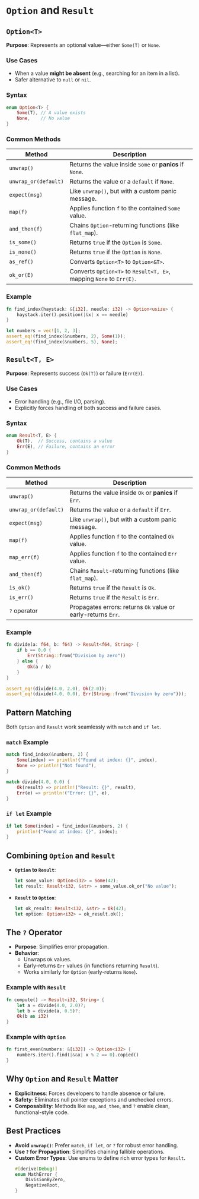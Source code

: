 # `Option` and `Result`

## `Option<T>`
**Purpose**: Represents an optional value—either `Some(T)` or `None`.

### Use Cases
- When a value **might be absent** (e.g., searching for an item in a list).
- Safer alternative to `null` or `nil`.

### Syntax
```rust
enum Option<T> {
    Some(T), // A value exists
    None,    // No value
}
```

### Common Methods
| Method               | Description                                                                 |
|----------------------|-----------------------------------------------------------------------------|
| `unwrap()`           | Returns the value inside `Some` or **panics** if `None`.                   |
| `unwrap_or(default)` | Returns the value or a `default` if `None`.                                |
| `expect(msg)`        | Like `unwrap()`, but with a custom panic message.                          |
| `map(f)`             | Applies function `f` to the contained `Some` value.                        |
| `and_then(f)`        | Chains `Option`-returning functions (like `flat_map`).                     |
| `is_some()`          | Returns `true` if the `Option` is `Some`.                                   |
| `is_none()`          | Returns `true` if the `Option` is `None`.                                   |
| `as_ref()`           | Converts `Option<T>` to `Option<&T>`.                                       |
| `ok_or(E)`           | Converts `Option<T>` to `Result<T, E>`, mapping `None` to `Err(E)`.         |

### Example
```rust
fn find_index(haystack: &[i32], needle: i32) -> Option<usize> {
    haystack.iter().position(|&x| x == needle)
}

let numbers = vec![1, 2, 3];
assert_eq!(find_index(&numbers, 2), Some(1));
assert_eq!(find_index(&numbers, 5), None);
```

## `Result<T, E>`
**Purpose**: Represents success (`Ok(T)`) or failure (`Err(E)`).

### Use Cases
- Error handling (e.g., file I/O, parsing).
- Explicitly forces handling of both success and failure cases.

### Syntax
```rust
enum Result<T, E> {
    Ok(T),  // Success, contains a value
    Err(E), // Failure, contains an error
}
```

### Common Methods
| Method               | Description                                                                 |
|----------------------|-----------------------------------------------------------------------------|
| `unwrap()`           | Returns the value inside `Ok` or **panics** if `Err`.                       |
| `unwrap_or(default)` | Returns the value or a `default` if `Err`.                                 |
| `expect(msg)`        | Like `unwrap()`, but with a custom panic message.                          |
| `map(f)`             | Applies function `f` to the contained `Ok` value.                          |
| `map_err(f)`         | Applies function `f` to the contained `Err` value.                         |
| `and_then(f)`        | Chains `Result`-returning functions (like `flat_map`).                     |
| `is_ok()`            | Returns `true` if the `Result` is `Ok`.                                     |
| `is_err()`           | Returns `true` if the `Result` is `Err`.                                    |
| `?` operator         | Propagates errors: returns `Ok` value or early-returns `Err`.               |

### Example
```rust
fn divide(a: f64, b: f64) -> Result<f64, String> {
    if b == 0.0 {
        Err(String::from("Division by zero"))
    } else {
        Ok(a / b)
    }
}

assert_eq!(divide(4.0, 2.0), Ok(2.0));
assert_eq!(divide(4.0, 0.0), Err(String::from("Division by zero")));
```

## Pattern Matching
Both `Option` and `Result` work seamlessly with `match` and `if let`.

### `match` Example
```rust
match find_index(&numbers, 2) {
    Some(index) => println!("Found at index: {}", index),
    None => println!("Not found"),
}

match divide(4.0, 0.0) {
    Ok(result) => println!("Result: {}", result),
    Err(e) => println!("Error: {}", e),
}
```

### `if let` Example
```rust
if let Some(index) = find_index(&numbers, 2) {
    println!("Found at index: {}", index);
}
```

## Combining `Option` and `Result`
- **`Option` to `Result`**:
  ```rust
  let some_value: Option<i32> = Some(42);
  let result: Result<i32, &str> = some_value.ok_or("No value");
  ```
- **`Result` to `Option`**:
  ```rust
  let ok_result: Result<i32, &str> = Ok(42);
  let option: Option<i32> = ok_result.ok();
  ```

## The `?` Operator
- **Purpose**: Simplifies error propagation.
- **Behavior**:
  - Unwraps `Ok` values.
  - Early-returns `Err` values (in functions returning `Result`).
  - Works similarly for `Option` (early-returns `None`).

### Example with `Result`
```rust
fn compute() -> Result<i32, String> {
    let a = divide(4.0, 2.0)?;
    let b = divide(a, 0.5)?;
    Ok(b as i32)
}
```

### Example with `Option`
```rust
fn first_even(numbers: &[i32]) -> Option<i32> {
    numbers.iter().find(|&&x| x % 2 == 0).copied()
}
```

## Why `Option` and `Result` Matter
- **Explicitness**: Forces developers to handle absence or failure.
- **Safety**: Eliminates null pointer exceptions and unchecked errors.
- **Composability**: Methods like `map`, `and_then`, and `?` enable clean, functional-style code.

## Best Practices
- **Avoid `unwrap()`**: Prefer `match`, `if let`, or `?` for robust error handling.
- **Use `?` for Propagation**: Simplifies chaining fallible operations.
- **Custom Error Types**: Use enums to define rich error types for `Result`.
  ```rust
  #[derive(Debug)]
  enum MathError {
      DivisionByZero,
      NegativeRoot,
  }
  ```

